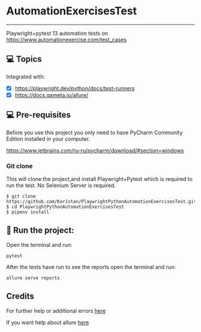 # AutomationExercisesTest 
***
Playwright+pytest 13 automation tests on https://www.automationexercise.com/test_cases

## 💻 Topics

Integrated with:

- [x] https://playwright.dev/python/docs/test-runners
- [x] https://docs.qameta.io/allure/

## 💻 Pre-requisites

Before you use this project you only need to have PyCharm Community Edition installed in your computer.

https://www.jetbrains.com/ru-ru/pycharm/download/#section=windows

### Git clone
This will clone the project,and install Playwright+Pytest which is required to run the test. No Selenium Server is required.
```
$ git clone https://github.com/Kar1stan/PlaywrightPythonAutomationExercisesTest.git
$ cd PlaywrightPythonAutomationExercisesTest
$ pipenv install
```

## 🚀 Run the project: 
Open the terminal and run:
```
pytest
```
After the tests have run to see the reports open the terminal and run:
```
allure serve reports
```

## Credits
For further help or additional errors [here](https://playwright.dev/python/)

If you want help about allure [here](https://docs.qameta.io/allure/)
